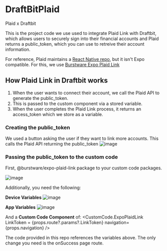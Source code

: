 # DraftBitPlaid
Plaid x Draftbit

This is the project code we use used to integrate Plaid Link with Draftbit, which allows users to securely sign into their financial accounts and Plaid returns a public_token, which you can use to retreive their account information. 

For reference, Plaid maintains a [React Native repo](https://github.com/plaid/react-native-plaid-link-sdk), but it isn't Expo compatible. For this, we use [Burstware Expo Plaid Link](https://github.com/burstware/expo-plaid-link)

## How Plaid Link in Draftbit works
1. When the user wants to connect their account, we call the Plaid API to generate the public_token.
2. This is passed to the custom component via a stored variable.
3. When the user completes the Plaid Link process, it returns an access_token which we store as a variable.

### Creating the public_token
We used a button asking the user if they want to link more accounts. This calls the Plaid API returning the public_token
![image](https://user-images.githubusercontent.com/15810675/144749431-5d23de7f-7b3e-4893-a75b-feecd7f04cac.png)

### Passing the public_token to the custom code
First, @burstware/expo-plaid-link package to your custom code packages. 

![image](https://user-images.githubusercontent.com/15810675/144015499-ab73006c-8ba8-40e1-af7b-fd86d8588a97.png)

Additionally, you need the following:

**Device Variables**
![image](https://user-images.githubusercontent.com/15810675/144014596-d02d402c-828e-4535-b2d6-452586d96b19.png)

**App Variables**
![image](https://user-images.githubusercontent.com/15810675/144014658-c127c44a-3a5a-448e-a067-723318dd1d11.png)

And a **Custom Code Component** of:
<CustomCode.ExpoPlaidLink 
LinkToken = {props.route?.params?.LinkToken}
navigation={props.navigation}
/>

The code provided in this repo references the variables above. The only change you need is the onSuccess page route.
